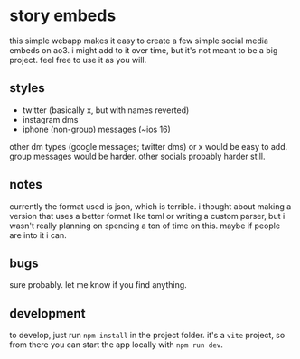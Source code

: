 # story embeds

this simple webapp makes it easy to create a few simple social media embeds on
ao3. i might add to it over time, but it's not meant to be a big project. feel
free to use it as you will.

## styles

- twitter (basically x, but with names reverted)
- instagram dms
- iphone (non-group) messages (~ios 16)

other dm types (google messages; twitter dms) or x would be easy to add. group
messages would be harder. other socials probably harder still.

## notes

currently the format used is json, which is terrible. i thought about making a
version that uses a better format like toml or writing a custom parser, but i
wasn't really planning on spending a ton of time on this. maybe if people are
into it i can.

## bugs

sure probably. let me know if you find anything.

## development

to develop, just run `npm install` in the project folder. it's a `vite` project,
so from there you can start the app locally with `npm run dev`.
